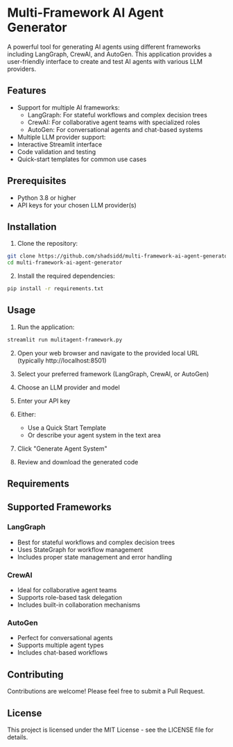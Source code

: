 # Multi-Framework AI Agent Generator

A powerful tool for generating AI agents using different frameworks including LangGraph, CrewAI, and AutoGen. This application provides a user-friendly interface to create and test AI agents with various LLM providers.

## Features

- Support for multiple AI frameworks:
  - LangGraph: For stateful workflows and complex decision trees
  - CrewAI: For collaborative agent teams with specialized roles
  - AutoGen: For conversational agents and chat-based systems
- Multiple LLM provider support:
- Interactive Streamlit interface
- Code validation and testing
- Quick-start templates for common use cases

## Prerequisites

- Python 3.8 or higher
- API keys for your chosen LLM provider(s)

## Installation

1. Clone the repository:
```bash
git clone https://github.com/shadsidd/multi-framework-ai-agent-generator.git
cd multi-framework-ai-agent-generator
```

2. Install the required dependencies:
```bash
pip install -r requirements.txt
```

## Usage

1. Run the application:
```bash
streamlit run mulitagent-framework.py
```

2. Open your web browser and navigate to the provided local URL (typically http://localhost:8501)

1. Select your preferred framework (LangGraph, CrewAI, or AutoGen)
2. Choose an LLM provider and model
3. Enter your API key
4. Either:
   - Use a Quick Start Template
   - Or describe your agent system in the text area
5. Click "Generate Agent System"
6. Review and download the generated code

## Requirements

## Supported Frameworks

### LangGraph
- Best for stateful workflows and complex decision trees
- Uses StateGraph for workflow management
- Includes proper state management and error handling

### CrewAI
- Ideal for collaborative agent teams
- Supports role-based task delegation
- Includes built-in collaboration mechanisms

### AutoGen
- Perfect for conversational agents
- Supports multiple agent types
- Includes chat-based workflows

## Contributing

Contributions are welcome! Please feel free to submit a Pull Request.

## License

This project is licensed under the MIT License - see the LICENSE file for details. 
